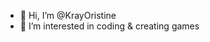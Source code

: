 - 👋 Hi, I’m @KrayOristine
- 👀 I’m interested in coding & creating games

<!---
KrayOristine/KrayOristine is a ✨ special ✨ repository because its `README.md` (this file) appears on your GitHub profile.
You can click the Preview link to take a look at your changes.
--->

